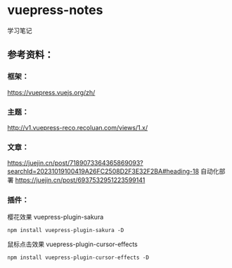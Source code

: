 # vuepress-notes
学习笔记

## 参考资料：

### 框架：
https://vuepress.vuejs.org/zh/

### 主题：
http://v1.vuepress-reco.recoluan.com/views/1.x/

### 文章：
https://juejin.cn/post/7189073364365869093?searchId=20231019100419A26FC2508D2F3E32F2BA#heading-18
自动化部署
https://juejin.cn/post/6937532951223599141

### 插件：

樱花效果
vuepress-plugin-sakura
```shell
npm install vuepress-plugin-sakura -D
```

鼠标点击效果
vuepress-plugin-cursor-effects
```shell
npm install vuepress-plugin-cursor-effects -D
```